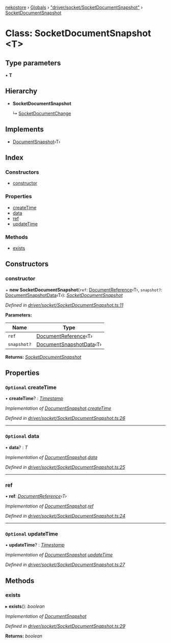 [nekostore](../README.md) › [Globals](../globals.md) › ["driver/socket/SocketDocumentSnapshot"](../modules/_driver_socket_socketdocumentsnapshot_.md) › [SocketDocumentSnapshot](_driver_socket_socketdocumentsnapshot_.socketdocumentsnapshot.md)

# Class: SocketDocumentSnapshot <**T**>

## Type parameters

▪ **T**

## Hierarchy

* **SocketDocumentSnapshot**

  ↳ [SocketDocumentChange](_driver_socket_socketdocumentchange_.socketdocumentchange.md)

## Implements

* [DocumentSnapshot](../interfaces/_documentsnapshot_.documentsnapshot.md)‹T›

## Index

### Constructors

* [constructor](_driver_socket_socketdocumentsnapshot_.socketdocumentsnapshot.md#constructor)

### Properties

* [createTime](_driver_socket_socketdocumentsnapshot_.socketdocumentsnapshot.md#optional-createtime)
* [data](_driver_socket_socketdocumentsnapshot_.socketdocumentsnapshot.md#optional-data)
* [ref](_driver_socket_socketdocumentsnapshot_.socketdocumentsnapshot.md#ref)
* [updateTime](_driver_socket_socketdocumentsnapshot_.socketdocumentsnapshot.md#optional-updatetime)

### Methods

* [exists](_driver_socket_socketdocumentsnapshot_.socketdocumentsnapshot.md#exists)

## Constructors

###  constructor

\+ **new SocketDocumentSnapshot**(`ref`: [DocumentReference](../interfaces/_documentreference_.documentreference.md)‹T›, `snapshot?`: [DocumentSnapshotData](../interfaces/_driver_socket_socketdocumentsnapshot_.documentsnapshotdata.md)‹T›): *[SocketDocumentSnapshot](_driver_socket_socketdocumentsnapshot_.socketdocumentsnapshot.md)*

*Defined in [driver/socket/SocketDocumentSnapshot.ts:11](https://github.com/esnya/nekostore/blob/de830f5/src/driver/socket/SocketDocumentSnapshot.ts#L11)*

**Parameters:**

Name | Type |
------ | ------ |
`ref` | [DocumentReference](../interfaces/_documentreference_.documentreference.md)‹T› |
`snapshot?` | [DocumentSnapshotData](../interfaces/_driver_socket_socketdocumentsnapshot_.documentsnapshotdata.md)‹T› |

**Returns:** *[SocketDocumentSnapshot](_driver_socket_socketdocumentsnapshot_.socketdocumentsnapshot.md)*

## Properties

### `Optional` createTime

• **createTime**? : *[Timestamp](_timestamp_.timestamp.md)*

*Implementation of [DocumentSnapshot](../interfaces/_documentsnapshot_.documentsnapshot.md).[createTime](../interfaces/_documentsnapshot_.documentsnapshot.md#optional-createtime)*

*Defined in [driver/socket/SocketDocumentSnapshot.ts:26](https://github.com/esnya/nekostore/blob/de830f5/src/driver/socket/SocketDocumentSnapshot.ts#L26)*

___

### `Optional` data

• **data**? : *T*

*Implementation of [DocumentSnapshot](../interfaces/_documentsnapshot_.documentsnapshot.md).[data](../interfaces/_documentsnapshot_.documentsnapshot.md#optional-data)*

*Defined in [driver/socket/SocketDocumentSnapshot.ts:25](https://github.com/esnya/nekostore/blob/de830f5/src/driver/socket/SocketDocumentSnapshot.ts#L25)*

___

###  ref

• **ref**: *[DocumentReference](../interfaces/_documentreference_.documentreference.md)‹T›*

*Implementation of [DocumentSnapshot](../interfaces/_documentsnapshot_.documentsnapshot.md).[ref](../interfaces/_documentsnapshot_.documentsnapshot.md#ref)*

*Defined in [driver/socket/SocketDocumentSnapshot.ts:24](https://github.com/esnya/nekostore/blob/de830f5/src/driver/socket/SocketDocumentSnapshot.ts#L24)*

___

### `Optional` updateTime

• **updateTime**? : *[Timestamp](_timestamp_.timestamp.md)*

*Implementation of [DocumentSnapshot](../interfaces/_documentsnapshot_.documentsnapshot.md).[updateTime](../interfaces/_documentsnapshot_.documentsnapshot.md#optional-updatetime)*

*Defined in [driver/socket/SocketDocumentSnapshot.ts:27](https://github.com/esnya/nekostore/blob/de830f5/src/driver/socket/SocketDocumentSnapshot.ts#L27)*

## Methods

###  exists

▸ **exists**(): *boolean*

*Implementation of [DocumentSnapshot](../interfaces/_documentsnapshot_.documentsnapshot.md)*

*Defined in [driver/socket/SocketDocumentSnapshot.ts:29](https://github.com/esnya/nekostore/blob/de830f5/src/driver/socket/SocketDocumentSnapshot.ts#L29)*

**Returns:** *boolean*
